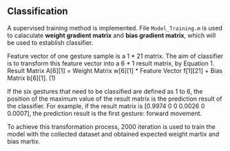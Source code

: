 Classification
--
A supervised training method is implemented. File `Model_Training.m` is used to calaculate **weight gradient matrix** and **bias gradient matrix**, which will be used to establish classifier. <br> 

Feature vector of one gesture sample is a 1 * 21 matrix. The aim of classifier is to transform this feature vector into a 6 * 1 result matrix, by Equation 1. <br>
Result Matrix A[6][1] = Weight Matrix w[6][1] * Feature Vector f[1][21] + Bias Matrix b[6][1]. (1) <br>

If the six gestures that need to be classified are defined as 1 to 6, the position of the maximum value of the result matrix is the prediction result of the classifier. For example, if the result matrix is [0.9974 0 0 0.0026 0 0.0007], the prediction result is the first gesture: forward movement. <br> 

To achieve this transformation process, 2000 iteration is used to train the model with the collected dataset and obtained expected weight martix and bias martix. <br>
 
 

